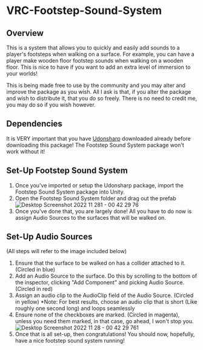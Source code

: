 # VRC-Footstep-Sound-System

## Overview
This is a system that allows you to quickly and easily add sounds to a player's footsteps when walking on a surface. For example, you can have a player make wooden floor footstep sounds when walking on a wooden floor. This is nice to have if you want to add an extra level of immersion to your worlds!

This is being made free to use by the community and you may alter and improve the package as you wish. All I ask is that, if you alter the package and wish to distribute it, that you do so freely. There is no need to credit me, you may do so if you wish however.


## Dependencies
It is VERY important that you have [Udonsharp](https://github.com/vrchat-community/UdonSharp) downloaded already before downloading this package! The Footstep Sound System package won't work without it!


## Set-Up Footstep Sound System
1. Once you've imported or setup the Udonsharp package, import the Footstep Sound System package into Unity.
2. Open the Footstep Sound System folder and drag out the prefab
![Desktop Screenshot 2022 11 281 - 00 42 29 76](https://user-images.githubusercontent.com/99851805/204312024-f144c8a8-2dea-4da7-b77a-bcd1b90ff944.png)
3. Once you've done that, you are largely done! All you have to do now is assign Audio Sources to the surfaces that will be walked on.


## Set-Up Audio Sources
(All steps will refer to the image included below)
1. Ensure that the surface to be walked on has a collider attached to it. (Circled in blue)
2. Add an Audio Source to the surface. Do this by scrolling to the bottom of the inspector, clicking "Add Component" and picking Audio Source. (Circled in red)
3. Assign an audio clip to the AudioClip field of the Audio Source. (Circled in yellow) *Note: For best results, choose an audio clip that is short (Like roughly one second long) and loops seamlessly
4. Ensure none of the checkboxes are marked. (Circled in magenta), unless you need them marked, in that case, go ahead, I won't stop you.
![Desktop Screenshot 2022 11 28 - 00 42 29 761](https://user-images.githubusercontent.com/99851805/204313923-472ffca8-7e8a-484b-be0c-e64d581e9a11.png)
5. Once that is all set-up, then congratulations! You should now, hopefully, have a nice footstep sound system running!
